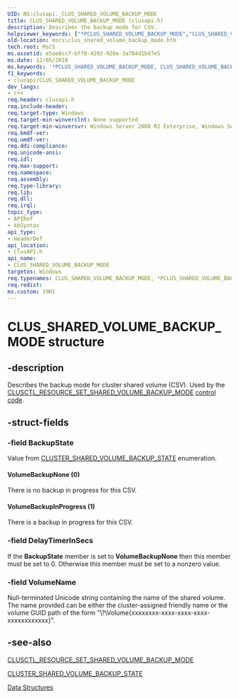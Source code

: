 ```yaml
---
UID: NS:clusapi._CLUS_SHARED_VOLUME_BACKUP_MODE
title: CLUS_SHARED_VOLUME_BACKUP_MODE (clusapi.h)
description: Describes the backup mode for CSV.
helpviewer_keywords: ["*PCLUS_SHARED_VOLUME_BACKUP_MODE","CLUS_SHARED_VOLUME_BACKUP_MODE","CLUS_SHARED_VOLUME_BACKUP_MODE structure [Failover Cluster]","PCLUS_SHARED_VOLUME_BACKUP_MODE","PCLUS_SHARED_VOLUME_BACKUP_MODE structure pointer [Failover Cluster]","VolumeBackupInProgress","VolumeBackupNone","clusapi/CLUS_SHARED_VOLUME_BACKUP_MODE","clusapi/PCLUS_SHARED_VOLUME_BACKUP_MODE","mscs.clus_shared_volume_backup_mode"]
old-location: mscs\clus_shared_volume_backup_mode.htm
tech.root: MsCS
ms.assetid: e5ae8cc7-bff8-4293-920e-3a704d1bd7e5
ms.date: 12/05/2018
ms.keywords: '*PCLUS_SHARED_VOLUME_BACKUP_MODE, CLUS_SHARED_VOLUME_BACKUP_MODE, CLUS_SHARED_VOLUME_BACKUP_MODE structure [Failover Cluster], PCLUS_SHARED_VOLUME_BACKUP_MODE, PCLUS_SHARED_VOLUME_BACKUP_MODE structure pointer [Failover Cluster], VolumeBackupInProgress, VolumeBackupNone, clusapi/CLUS_SHARED_VOLUME_BACKUP_MODE, clusapi/PCLUS_SHARED_VOLUME_BACKUP_MODE, mscs.clus_shared_volume_backup_mode'
f1_keywords:
- clusapi/CLUS_SHARED_VOLUME_BACKUP_MODE
dev_langs:
- c++
req.header: clusapi.h
req.include-header: 
req.target-type: Windows
req.target-min-winverclnt: None supported
req.target-min-winversvr: Windows Server 2008 R2 Enterprise, Windows Server 2008 R2 Datacenter
req.kmdf-ver: 
req.umdf-ver: 
req.ddi-compliance: 
req.unicode-ansi: 
req.idl: 
req.max-support: 
req.namespace: 
req.assembly: 
req.type-library: 
req.lib: 
req.dll: 
req.irql: 
topic_type:
- APIRef
- kbSyntax
api_type:
- HeaderDef
api_location:
- ClusAPI.h
api_name:
- CLUS_SHARED_VOLUME_BACKUP_MODE
targetos: Windows
req.typenames: CLUS_SHARED_VOLUME_BACKUP_MODE, *PCLUS_SHARED_VOLUME_BACKUP_MODE
req.redist: 
ms.custom: 19H1
---
```


# CLUS_SHARED_VOLUME_BACKUP_MODE structure


## -description


Describes the backup mode for cluster shared volume (CSV). Used by the 
    <a href="https://docs.microsoft.com/previous-versions/windows/desktop/mscs/clusctl-resource-set-shared-volume-backup-mode">CLUSCTL_RESOURCE_SET_SHARED_VOLUME_BACKUP_MODE</a> <a href="https://docs.microsoft.com/previous-versions/windows/desktop/mscs/about-control-codes">control code</a>.


## -struct-fields




### -field BackupState


Value from 
       <a href="https://docs.microsoft.com/windows/desktop/api/clusapi/ne-clusapi-cluster_shared_volume_backup_state">CLUSTER_SHARED_VOLUME_BACKUP_STATE</a> 
       enumeration.





#### VolumeBackupNone (0)

There is no backup in progress for this CSV.



#### VolumeBackupInProgress (1)

There is a backup in progress for this CSV.


### -field DelayTimerInSecs

If the <b>BackupState</b> member is set to <b>VolumeBackupNone</b> 
      then this member must be set to 0. Otherwise this member must be set to a nonzero value.


### -field VolumeName

Null-terminated Unicode string containing the name of the shared volume. The name provided can 
      be either the cluster-assigned friendly name or the volume GUID path of the form 
      "\\?\Volume{xxxxxxxx-xxxx-xxxx-xxxx-xxxxxxxxxxxx}\".


## -see-also




<a href="https://docs.microsoft.com/previous-versions/windows/desktop/mscs/clusctl-resource-set-shared-volume-backup-mode">CLUSCTL_RESOURCE_SET_SHARED_VOLUME_BACKUP_MODE</a>



<a href="https://docs.microsoft.com/windows/desktop/api/clusapi/ne-clusapi-cluster_shared_volume_backup_state">CLUSTER_SHARED_VOLUME_BACKUP_STATE</a>



<a href="https://docs.microsoft.com/previous-versions/windows/desktop/mscs/data-structures">Data Structures</a>
 

 

